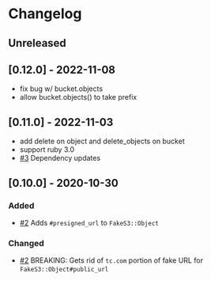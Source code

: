 # Changelog

## Unreleased

## [0.12.0] - 2022-11-08

- fix bug w/ bucket.objects
- allow bucket.objects() to take prefix

## [0.11.0] - 2022-11-03

- add delete on object and delete_objects on bucket
- support ruby 3.0
- [#3](https://github.com/transparentclassroom/fake_s3/pull/3) Dependency updates

## [0.10.0] - 2020-10-30

### Added

- [#2](https://github.com/transparentclassroom/fake_s3/pull/2) Adds `#presigned_url` to `FakeS3::Object`

### Changed

- [#2](https://github.com/transparentclassroom/fake_s3/pull/2) BREAKING: Gets rid of `tc.com` portion of fake URL for `FakeS3::Object#public_url`

